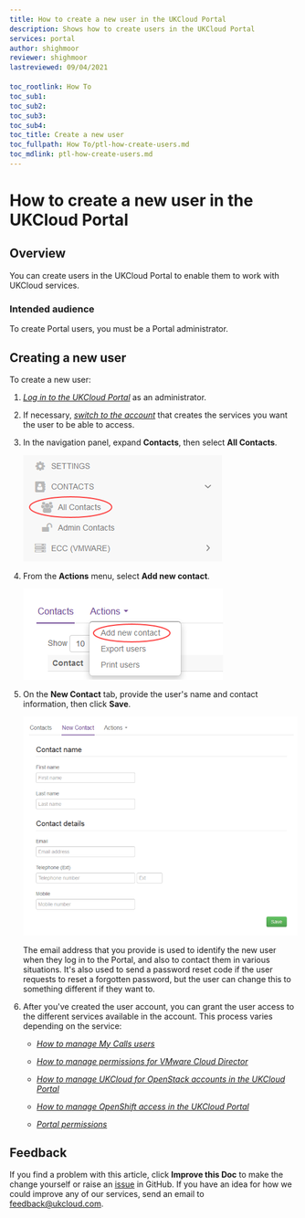 ```yaml
---
title: How to create a new user in the UKCloud Portal
description: Shows how to create users in the UKCloud Portal
services: portal
author: shighmoor
reviewer: shighmoor
lastreviewed: 09/04/2021

toc_rootlink: How To
toc_sub1: 
toc_sub2:
toc_sub3:
toc_sub4:
toc_title: Create a new user
toc_fullpath: How To/ptl-how-create-users.md
toc_mdlink: ptl-how-create-users.md
---
```


# How to create a new user in the UKCloud Portal

## Overview

You can create users in the UKCloud Portal to enable them to work with UKCloud services.

### Intended audience

To create Portal users, you must be a Portal administrator.

## Creating a new user

To create a new user:

1. [*Log in to the UKCloud Portal*](ptl-gs.md#logging-in-to-the-ukcloud-portal) as an administrator.

2. If necessary, [*switch to the account*](ptl-how-switch-account.md) that creates the services you want the user to be able to access.

3. In the navigation panel, expand **Contacts**, then select **All Contacts**.

    ![All contacts menu option in the UKCloud Portal](images/ptl-mnu-all-contacts.png)

4. From the **Actions** menu, select **Add new contact**.

    ![Add new contact menu option](images/ptl-mnu-add-new-contact.png)

5. On the **New Contact** tab, provide the user's name and contact information, then click **Save**.

    ![New Contact page](images/ptl-new-contact.png)

    The email address that you provide is used to identify the new user when they log in to the Portal, and also to contact them in various situations. It's also used to send a password reset code if the user requests to reset a forgotten password, but the user can change this to something different if they want to.

6. After you've created the user account, you can grant the user access to the different services available in the account. This process varies depending on the service:

    - [*How to manage My Calls users*](ptl-how-manage-my-calls.md)

    - [*How to manage permissions for VMware Cloud Director*](../vmware/vmw-how-manage-vcd-permissions.md)

    - [*How to manage UKCloud for OpenStack accounts in the UKCloud Portal*](../openstack/ostack-how-manage-accounts-portal.md)

    - [*How to manage OpenShift access in the UKCloud Portal*](../openshift/oshift-how-manage-user-access.md)

    - [*Portal permissions*](ptl-ref-overview-permissions.md)

## Feedback

If you find a problem with this article, click **Improve this Doc** to make the change yourself or raise an [issue](https://github.com/UKCloud/documentation/issues) in GitHub. If you have an idea for how we could improve any of our services, send an email to <feedback@ukcloud.com>.
